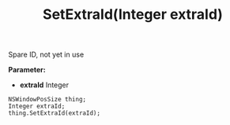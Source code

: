 ﻿---
uid: crmscript_ref_NSWindowPosSize_SetExtraId
title: SetExtraId(Integer extraId)
intellisense: NSWindowPosSize.SetExtraId
keywords: NSWindowPosSize, GetExtraId
so.topic: reference
---

Spare ID, not yet in use

**Parameter:** 
 - **extraId** Integer

```crmscript
NSWindowPosSize thing;
Integer extraId;
thing.SetExtraId(extraId);
```

